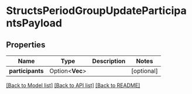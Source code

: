 # StructsPeriodGroupUpdateParticipantsPayload

## Properties

Name | Type | Description | Notes
------------ | ------------- | ------------- | -------------
**participants** | Option<**Vec<String>**> |  | [optional]

[[Back to Model list]](../README.md#documentation-for-models) [[Back to API list]](../README.md#documentation-for-api-endpoints) [[Back to README]](../README.md)


